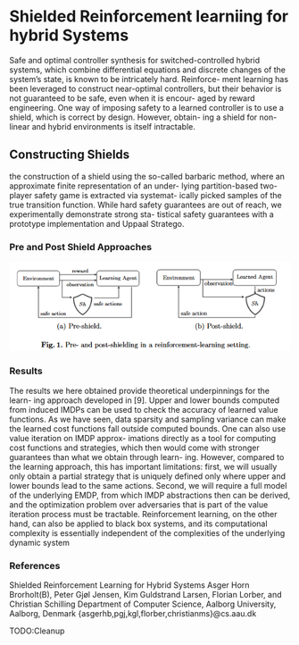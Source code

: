 # Shielded Reinforcement learniing for hybrid Systems

Safe and optimal controller synthesis for switched-controlled
hybrid systems, which combine differential equations and discrete
changes of the system’s state, is known to be intricately hard. Reinforce-
ment learning has been leveraged to construct near-optimal controllers,
but their behavior is not guaranteed to be safe, even when it is encour-
aged by reward engineering. One way of imposing safety to a learned
controller is to use a shield, which is correct by design. However, obtain-
ing a shield for non-linear and hybrid environments is itself intractable.

## Constructing Shields

the construction of a shield using the so-called
barbaric method, where an approximate finite representation of an under-
lying partition-based two-player safety game is extracted via systemat-
ically picked samples of the true transition function. While hard safety
guarantees are out of reach, we experimentally demonstrate strong sta-
tistical safety guarantees with a prototype implementation and Uppaal
Stratego.

### Pre and Post Shield Approaches

![Pre and Post Shielding Approaches](/Research/Safety&Validation/pic/PreAndPostShielding.png)

### Results

The results we here obtained provide theoretical underpinnings for the learn-
ing approach developed in [9]. Upper and lower bounds computed from induced
IMDPs can be used to check the accuracy of learned value functions. As we have
seen, data sparsity and sampling variance can make the learned cost functions
fall outside computed bounds. One can also use value iteration on IMDP approx-
imations directly as a tool for computing cost functions and strategies, which
then would come with stronger guarantees than what we obtain through learn-
ing. However, compared to the learning approach, this has important limitations:
first, we will usually only obtain a partial strategy that is uniquely defined only
where upper and lower bounds lead to the same actions. Second, we will require a
full model of the underlying EMDP, from which IMDP abstractions then can be
derived, and the optimization problem over adversaries that is part of the value
iteration process must be tractable. Reinforcement learning, on the other hand,
can also be applied to black box systems, and its computational complexity is
essentially independent of the complexities of the underlying dynamic system

### References

Shielded Reinforcement Learning
for Hybrid Systems
Asger Horn Brorholt(B), Peter Gjøl Jensen, Kim Guldstrand Larsen,
Florian Lorber, and Christian Schilling
Department of Computer Science, Aalborg University, Aalborg, Denmark
{asgerhb,pgj,kgl,florber,christianms}@cs.aau.dk

TODO:Cleanup
